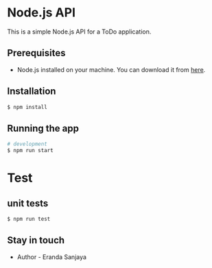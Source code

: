 # Node.js API

This is a simple Node.js API for a ToDo application.

## Prerequisites

- Node.js installed on your machine. You can download it from [here](https://nodejs.org/).

## Installation

```bash
$ npm install
```

## Running the app

```bash
# development
$ npm run start
```

# Test
## unit tests
```bash
$ npm run test
```

## Stay in touch

- Author - Eranda Sanjaya